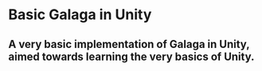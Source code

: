 # Basic Galaga in Unity
## A very basic implementation of Galaga in Unity, aimed towards learning the very basics of Unity.
